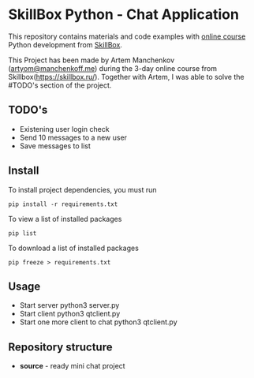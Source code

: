 # SkillBox Python - Chat Application

This repository contains materials and code examples with 
[online course](https://webinar.skillbox.ru/messenger-python/) Python development from [SkillBox](https://skillbox.ru).
    
This Project has been made by Artem Manchenkov (artyom@manchenkoff.me) during the 3-day online course from Skillbox(https://skillbox.ru/).
Together with Artem, I was able to solve the #TODO's section of the project.

## TODO's
- Existening user login check
- Send 10 messages to a new user
- Save messages to list



## Install

To install project dependencies, you must run

```
pip install -r requirements.txt
```

To view a list of installed packages

```
pip list
```

To download a list of installed packages

```
pip freeze > requirements.txt
```

## Usage
- Start server python3 server.py
- Start client python3 qtclient.py
- Start one more client to chat python3 qtclient.py

## Repository structure

- **source** - ready mini chat project
